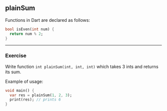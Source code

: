 ## plainSum

Functions in Dart are declared as follows:

```dart
bool isEven(int num) {
  return num % 2;
}
```

---

### Exercise

Write function `int plainSum(int, int, int)` which takes 3 ints and returns its sum.

Example of usage:

```dart
void main() {
  var res = plainSum(1, 2, 3);
  print(res); // prints 6
}
```
